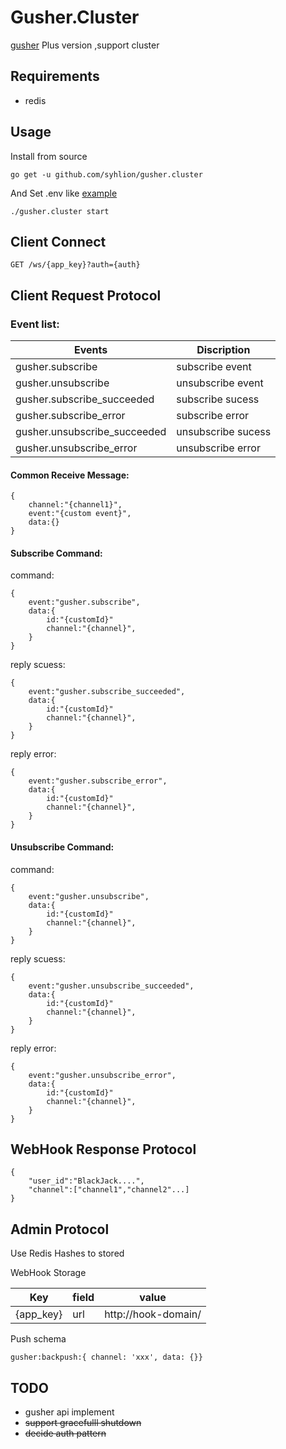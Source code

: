 # Gusher.Cluster

 [gusher](https://github.com/syhlion/gusher) Plus version ,support cluster

## Requirements

* redis

## Usage

Install from source

`go get -u github.com/syhlion/gusher.cluster`

And Set .env like [example](https://github.com/syhlion/gusher.cluster/blob/master/.env.example)

`./gusher.cluster start`

## Client Connect

`GET /ws/{app_key}?auth={auth}`

## Client Request Protocol

### Event list:

Events|Discription
---|---
gusher.subscribe|subscribe event
gusher.unsubscribe|unsubscribe event
gusher.subscribe_succeeded|subscribe sucess
gusher.subscribe_error|subscribe error
gusher.unsubscribe_succeeded|unsubscribe sucess
gusher.unsubscribe_error|unsubscribe error

#### Common Receive Message:

```
{
    channel:"{channel1}",
    event:"{custom event}",
    data:{}
}
```

#### Subscribe Command:

command:
```
{
    event:"gusher.subscribe",
    data:{
        id:"{customId}"
        channel:"{channel}",
    }
}
```

reply scuess:
```
{
    event:"gusher.subscribe_succeeded",
    data:{
        id:"{customId}"
        channel:"{channel}",
    }
}
```
reply error:
```
{
    event:"gusher.subscribe_error",
    data:{
        id:"{customId}"
        channel:"{channel}",
    }
}
```

#### Unsubscribe Command:

command:
```
{
    event:"gusher.unsubscribe",
    data:{
        id:"{customId}"
        channel:"{channel}",
    }
}
```

reply scuess:
```
{
    event:"gusher.unsubscribe_succeeded",
    data:{
        id:"{customId}"
        channel:"{channel}",
    }
}
```

reply error:
```
{
    event:"gusher.unsubscribe_error",
    data:{
        id:"{customId}"
        channel:"{channel}",
    }
}
```

## WebHook Response Protocol

```
{
    "user_id":"BlackJack....",
    "channel":["channel1","channel2"...]
}
```

## Admin Protocol

Use Redis Hashes to stored

WebHook Storage 

Key|field|value
---|---|---
{app_key}|url|http://hook-domain/


Push schema

```
gusher:backpush:{ channel: 'xxx', data: {}}
```



## TODO

* gusher api implement
* <del>support gracefulll shutdown</del>
* <del>decide auth pattern</del>

